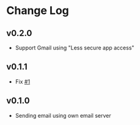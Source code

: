 # Change Log

## v0.2.0

- Support Gmail using "Less secure app access"

## v0.1.1

- Fix [#1](https://github.com/markruler/mdm/issues/1)

## v0.1.0

- Sending email using own email server
